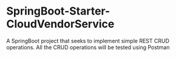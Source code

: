# SpringBoot-Starter-CloudVendorService
A SpringBoot project that seeks to implement simple REST CRUD operations. 
All the CRUD operations will be tested using Postman
